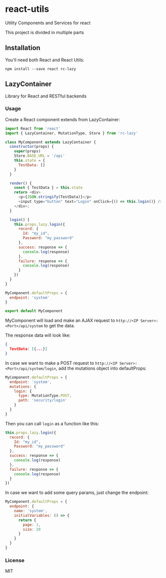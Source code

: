# react-utils

Utility Components and Services for react

This project is divided in multiple parts



## Installation

You'll need both React and React Utils:

`npm install --save react rc-lazy`


## LazyContainer

Library for React and RESTful backends


### Usage

Create a React component extends from LazyContainer:

```javascript
import React from 'react'
import { LazyContainer, MutationType, Store } from 'rc-lazy'

class MyComponent extends LazyContainer {
  constructor(props) {
    super(props)
    Store.BASE_URL = '/api'
    this.state = {
      TestData: []
    }
  }

  render() {
    const { TestData } = this.state
    return <div>
      <p>{JSON.stringify(TestData)}</p>
      <input type="button" text="Login" onClick={() => this.login()} />
    </div>;
  }

  login() {
    this.props.lazy.login({
      record: {
        Id: "my_id",
        Password: "my_password"
      },
      success: response => {
        console.log(response)
      },
      failure: response => {
        console.log(response)
      }
    })
  }
}

MyComponent.defaultProps = {
  endpoint: 'system'
}

export default MyComponent
```

MyComponent will load and make an AJAX request to ```http://<IP Server>:<Port>/api/system``` to get the data.

The response data will look like:

```json
{
  TestData: [{...}]
}
```

In case we want to make a POST request to ```http://<IP Server>:<Port>/api/system/login```, add the mutations object into defaultProps:

```javascript
MyComponent.defaultProps = {
  endpoint: 'system',
  mutations: {
    login: {
      type: MutationType.POST,
      path: 'security/login'
    }
  }
}
```

Then you can call ```login``` as a function like this:

```javascript
this.props.lazy.login({
  record: {
    Id: "my_id",
    Password: "my_password"
  },
  success: response => {
    console.log(response)
  },
  failure: response => {
    console.log(response)
  }
})
```

In case we want to add some query params, just change the endpoint:

```javascript
MyComponent.defaultProps = {
  endpoint: {
    name: 'system',
    initialVariables: () => {
      return {
        page: 1,
        size: 20
      }
    }
  }
}
```

### License

MIT
